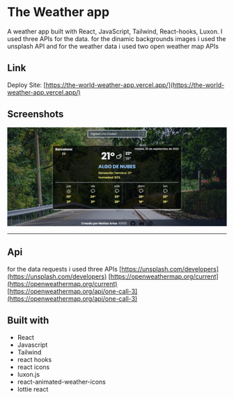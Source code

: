 # The Weather app

A weather app built with React, JavaScript, Tailwind, React-hooks, Luxon. I used three APIs for the data. for the dinamic backgrounds images i used the unsplash API and for the weather data i used two open weather map APIs

## Link

Deploy Site: [https://the-world-weather-app.vercel.app/](https://the-world-weather-app.vercel.app/)

## Screenshots

![the weather app](./src/assets/screenshots/screenshot-weather-app.png)

---

## Api

for the data requests i used three APIs [https://unsplash.com/developers](https://unsplash.com/developers)
[https://openweathermap.org/current](https://openweathermap.org/current)
[https://openweathermap.org/api/one-call-3](https://openweathermap.org/api/one-call-3)

## Built with

- React
- Javascript
- Tailwind
- react hooks
- react icons
- luxon.js
- react-animated-weather-icons
- lottie react
